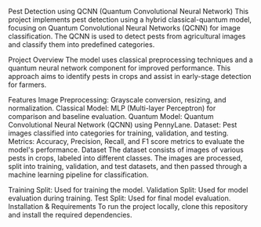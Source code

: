Pest Detection using QCNN (Quantum Convolutional Neural Network)
This project implements pest detection using a hybrid classical-quantum model, focusing on Quantum Convolutional Neural Networks (QCNN) for image classification. The QCNN is used to detect pests from agricultural images and classify them into predefined categories.

Project Overview
The model uses classical preprocessing techniques and a quantum neural network component for improved performance. This approach aims to identify pests in crops and assist in early-stage detection for farmers.

Features
Image Preprocessing: Grayscale conversion, resizing, and normalization.
Classical Model: MLP (Multi-layer Perceptron) for comparison and baseline evaluation.
Quantum Model: Quantum Convolutional Neural Network (QCNN) using PennyLane.
Dataset: Pest images classified into categories for training, validation, and testing.
Metrics: Accuracy, Precision, Recall, and F1 score metrics to evaluate the model's performance.
Dataset
The dataset consists of images of various pests in crops, labeled into different classes. The images are processed, split into training, validation, and test datasets, and then passed through a machine learning pipeline for classification.

Training Split: Used for training the model.
Validation Split: Used for model evaluation during training.
Test Split: Used for final model evaluation.
Installation & Requirements
To run the project locally, clone this repository and install the required dependencies.
